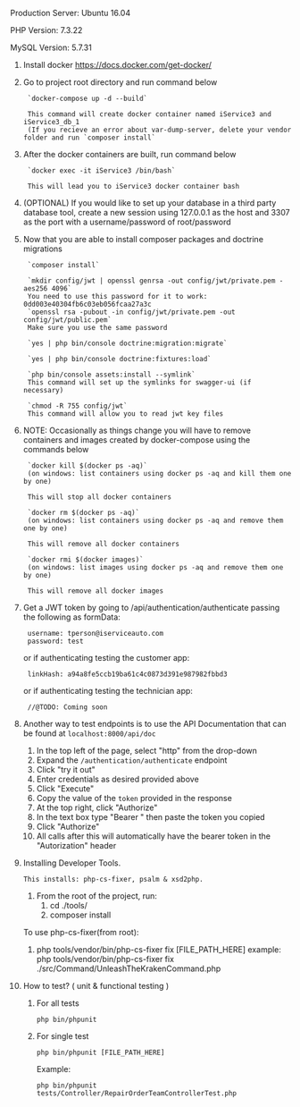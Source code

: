 Production Server: Ubuntu 16.04

PHP Version: 7.3.22

MySQL Version: 5.7.31

1. Install docker
        https://docs.docker.com/get-docker/

2. Go to project root directory and run command below

        `docker-compose up -d --build`

        This command will create docker container named iService3 and iService3_db_1
        (If you recieve an error about var-dump-server, delete your vendor folder and run `composer install`

3. After the docker containers are built, run command below

        `docker exec -it iService3 /bin/bash`

        This will lead you to iService3 docker container bash
        
4. (OPTIONAL) If you would like to set up your database in a third party database tool, create a new session using 127.0.0.1 as the host and 3307 as the port with a username/password of root/password

5. Now that you are able to install composer packages and doctrine migrations

        `composer install`

        `mkdir config/jwt | openssl genrsa -out config/jwt/private.pem -aes256 4096`
        You need to use this password for it to work: 0dd003e40304fb6c03eb056fcaa27a3c
        `openssl rsa -pubout -in config/jwt/private.pem -out config/jwt/public.pem`
        Make sure you use the same password

        `yes | php bin/console doctrine:migration:migrate`

        `yes | php bin/console doctrine:fixtures:load`
        
        `php bin/console assets:install --symlink`
        This command will set up the symlinks for swagger-ui (if necessary)

        `chmod -R 755 config/jwt`
        This command will allow you to read jwt key files

6. NOTE: Occasionally as things change you will have to remove containers and images created by docker-compose using the commands below

        `docker kill $(docker ps -aq)`
        (on windows: list containers using docker ps -aq and kill them one by one)

        This will stop all docker containers

        `docker rm $(docker ps -aq)`
        (on windows: list containers using docker ps -aq and remove them one by one)

        This will remove all docker containers

        `docker rmi $(docker images)`
        (on windows: list images using docker ps -aq and remove them one by one)

        This will remove all docker images
        
7. Get a JWT token by going to /api/authentication/authenticate passing the following as formData:

        username: tperson@iserviceauto.com
        password: test

    or if authenticating testing the customer app:

        linkHash: a94a8fe5ccb19ba61c4c0873d391e987982fbbd3
        
    or if authenticating testing the technician app:

        //@TODO: Coming soon

8. Another way to test endpoints is to use the API Documentation that can be found at `localhost:8000/api/doc` 

    1. In the top left of the page, select "http" from the drop-down
    2. Expand the `/authentication/authenticate` endpoint
    3. Click "try it out"
    4. Enter credentials as desired provided above
    5. Click "Execute"
    6. Copy the value of the `token` provided in the response
    7. At the top right, click "Authorize"
    8. In the text box type "Bearer " then paste the token you copied
    9. Click "Authorize" 
    10. All calls after this will automatically have the bearer token in the "Autorization" header


9. Installing Developer Tools.
   
   `This installs: php-cs-fixer, psalm & xsd2php.`
   
   1. From the root of the project, run: 
      1. cd ./tools/
      2. composer install
   
   To use php-cs-fixer(from root):
   
   1. php tools/vendor/bin/php-cs-fixer fix [FILE_PATH_HERE]
      example: php tools/vendor/bin/php-cs-fixer fix ./src/Command/UnleashTheKrakenCommand.php

10. How to test? ( unit & functional testing )

    1. For all tests

           php bin/phpunit

    2. For single test
        
           php bin/phpunit [FILE_PATH_HERE]
           
       Example:

           php bin/phpunit tests/Controller/RepairOrderTeamControllerTest.php
